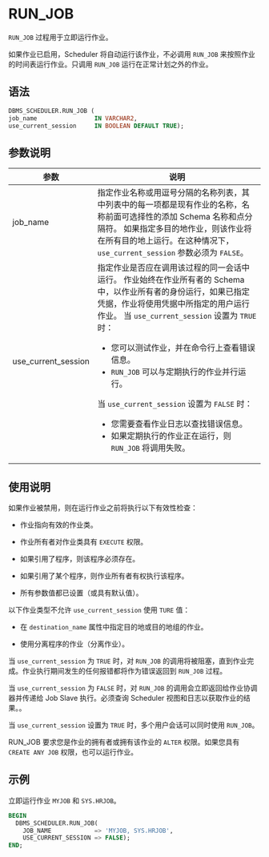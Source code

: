 # RUN_JOB 

`RUN_JOB` 过程用于立即运行作业。

如果作业已启用，Scheduler 将自动运行该作业，不必调用 `RUN_JOB` 来按照作业的时间表运行作业。只调用 `RUN_JOB` 运行在正常计划之外的作业。

## 语法 

```sql
DBMS_SCHEDULER.RUN_JOB (
job_name                IN VARCHAR2,
use_current_session     IN BOOLEAN DEFAULT TRUE);
```



## 参数说明 

|         参数        |       说明      |
|--------------------|------------------|
| job_name            | 指定作业名称或用逗号分隔的名称列表，其中列表中的每一项都是现有作业的名称，名称前面可选择性的添加 Schema 名称和点分隔符。 如果指定多目的地作业，则该作业将在所有目的地上运行。在这种情况下，`use_current_session` 参数必须为 `FALSE`。    |
| use_current_session | 指定作业是否应在调用该过程的同一会话中运行。 作业始终在作业所有者的 Schema 中，以作业所有者的身份运行，如果已指定凭据，作业将使用凭据中所指定的用户运行作业。 当 `use_current_session` 设置为 `TRUE` 时： <ul><li> 您可以测试作业，并在命令行上查看错误信息。   </li><li> `RUN_JOB` 可以与定期执行的作业并行运行。</li></ul>    当 `use_current_session` 设置为 `FALSE` 时： <ul><li> 您需要查看作业日志以查找错误信息。   </li><li> 如果定期执行的作业正在运行，则 `RUN_JOB` 将调用失败。</li></ul>    |


## 使用说明 

如果作业被禁用，则在运行作业之前将执行以下有效性检查：

* 作业指向有效的作业类。 

* 作业所有者对作业类具有 `EXECUTE` 权限。  

* 如果引用了程序，则该程序必须存在。  

* 如果引用了某个程序，则作业所有者有权执行该程序。

* 所有参数值都已设置（或具有默认值）。



以下作业类型不允许 `use_current_session` 使用 `TURE` 值：

* 在 `destination_name` 属性中指定目的地或目的地组的作业。  

* 使用分离程序的作业（分离作业）。


当 `use_current_session` 为 `TRUE` 时，对 `RUN_JOB` 的调用将被阻塞，直到作业完成。作业执行期间发生的任何报错都将作为错误返回到 `RUN_JOB` 过程。

当 `use_current_session` 为 `FALSE` 时，对 `RUN_JOB` 的调用会立即返回给作业协调器并传递给 Job Slave 执行。必须查询 Scheduler 视图和日志以获取作业的结果。。

当 `use_current_session` 设置为 `TRUE` 时，多个用户会话可以同时使用 `RUN_JOB`。

RUN_JOB 要求您是作业的拥有者或拥有该作业的 `ALTER` 权限。如果您具有 `CREATE ANY JOB` 权限，也可以运行作业。

## 示例 

立即运行作业 `MYJOB` 和 `SYS.HRJOB`。

```sql
BEGIN
  DBMS_SCHEDULER.RUN_JOB(
    JOB_NAME            => 'MYJOB, SYS.HRJOB',
    USE_CURRENT_SESSION => FALSE);
END;
```
